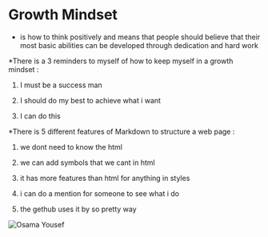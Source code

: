 # Growth Mindset
* is how to think positively and means that people should believe that their most basic abilities can be developed through dedication and hard work

*There is a 3 reminders to myself of how to keep myself in a growth mindset :

1. I must be a success man

2. I should do my best to achieve what i want

3. I can do this

*There is 5 different features of Markdown to structure a web page :

1. we dont need to know the html

2. we can add symbols that we cant in html 

3. it has more features than html for anything in styles

4. i can do a mention for someone to see what i do

5. the gethub uses it by so pretty way


![Osama Yousef](https://scontent.famm2-2.fna.fbcdn.net/v/t31.0-0/p640x640/16299813_1087917341335079_5566018892039001048_o.jpg?_nc_cat=105&_nc_ohc=-OM27s33cF8AX__G4Ff&_nc_ht=scontent.famm2-2.fna&_nc_tp=6&oh=b6776a1e0632ff81ebdcfafc30ff01ca&oe=5E8E0857)





